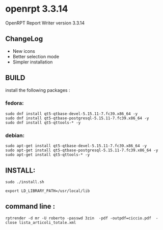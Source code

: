 # openrpt 3.3.14  
OpenRPT Report Writer version 3.3.14 

## ChangeLog 
- New icons  
- Better selection mode   
- Simpler installation  

## BUILD

install the following packages :

### fedora:
```
sudo dnf install qt5-qtbase-devel-5.15.11-7.fc39.x86_64 -y
sudo dnf install qt5-qtbase-postgresql-5.15.11-7.fc39.x86_64 -y
sudo dnf install qt5-qttools-* -y
```
### debian:
```
sudo apt-get install qt5-qtbase-devel-5.15.11-7.fc39.x86_64 -y
sudo apt-get install qt5-qtbase-postgresql-5.15.11-7.fc39.x86_64 -y
sudo apt-get install qt5-qttools-* -y
```

## INSTALL:
```
sudo ./install.sh

export LD_LIBRARY_PATH=/usr/local/lib
```

## command line :
```
rptrender -d mr -U roberto -passwd 3zin  -pdf -outpdf=ciccio.pdf  -close lista_articoli_totale.xml
```
